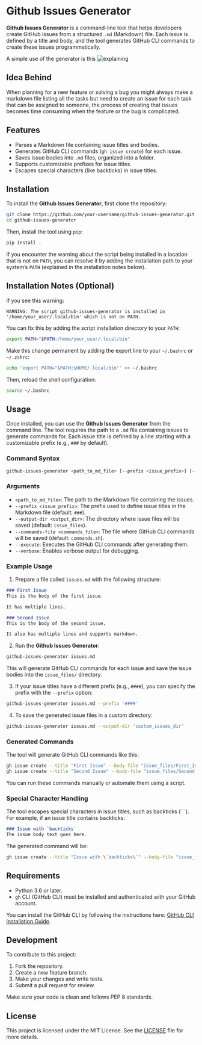 # Github Issues Generator

**Github Issues Generator** is a command-line tool that helps developers create GitHub issues from a structured `.md` (Markdown) file. Each issue is defined by a title and body, and the tool generates GitHub CLI commands to create these issues programmatically.

A simple use of the generator is this ![explaining](https://github.com/user-attachments/assets/fc9882b0-3efd-4791-ba9e-379a924dcec4)



## Idea Behind

When planning for a new feature or solving a bug you might always make a markdown file listing all the tasks but need to create an issue for each task that can be assigned to someone, the process of creating that issues becomes time consuming when the feature or the bug is complicated.

## Features
- Parses a Markdown file containing issue titles and bodies.
- Generates GitHub CLI commands (`gh issue create`) for each issue.
- Saves issue bodies into `.md` files, organized into a folder.
- Supports customizable prefixes for issue titles.
- Escapes special characters (like backticks) in issue titles.

## Installation

To install the **Github Issues Generator**, first clone the repository:

```bash
git clone https://github.com/your-username/github-issues-generator.git
cd github-issues-generator
```

Then, install the tool using `pip`:

```bash
pip install .
```

If you encounter the warning about the script being installed in a location that is not on `PATH`, you can resolve it by adding the installation path to your system’s `PATH` (explained in the installation notes below).

## Installation Notes (Optional)

If you see this warning:

```
WARNING: The script github-issues-generator is installed in '/home/your_user/.local/bin' which is not on PATH.
```

You can fix this by adding the script installation directory to your `PATH`:

```bash
export PATH="$PATH:/home/your_user/.local/bin"
```

Make this change permanent by adding the export line to your `~/.bashrc` or `~/.zshrc`:

```bash
echo 'export PATH="$PATH:$HOME/.local/bin"' >> ~/.bashrc
```

Then, reload the shell configuration:

```bash
source ~/.bashrc
```

## Usage

Once installed, you can use the **Github Issues Generator** from the command line. The tool requires the path to a `.md` file containing issues to generate commands for. Each issue title is defined by a line starting with a customizable prefix (e.g., `###` by default).

### Command Syntax

```bash
github-issues-generator <path_to_md_file> [--prefix <issue_prefix>] [--output-dir <output_dir>]
```

### Arguments

- `<path_to_md_file>`: The path to the Markdown file containing the issues.
- `--prefix <issue_prefix>`: The prefix used to define issue titles in the Markdown file (default: `###`).
- `--output-dir <output_dir>`: The directory where issue files will be saved (default: `issue_files`).
- `--commands-file <commands_file>`: The file where GitHub CLI commands will be saved (default: `commands.sh`).
- `--execute`: Executes the GitHub CLI commands after generating them.
- `--verbose`: Enables verbose output for debugging.

### Example Usage

1. Prepare a file called `issues.md` with the following structure:

```markdown
### First Issue
This is the body of the first issue.

It has multiple lines.

### Second Issue
This is the body of the second issue.

It also has multiple lines and supports markdown.
```

2. Run the **Github Issues Generator**:

```bash
github-issues-generator issues.md
```

This will generate GitHub CLI commands for each issue and save the issue bodies into the `issue_files/` directory.

3. If your issue titles have a different prefix (e.g., `####`), you can specify the prefix with the `--prefix` option:

```bash
github-issues-generator issues.md --prefix '####'
```

4. To save the generated issue files in a custom directory:

```bash
github-issues-generator issues.md --output-dir 'custom_issues_dir'
```

### Generated Commands

The tool will generate GitHub CLI commands like this:

```bash
gh issue create --title "First Issue" --body-file "issue_files/First_Issue.md"
gh issue create --title "Second Issue" --body-file "issue_files/Second_Issue.md"
```

You can run these commands manually or automate them using a script.

### Special Character Handling

The tool escapes special characters in issue titles, such as backticks (`\``). For example, if an issue title contains backticks:

```markdown
### Issue with `backticks`
The issue body text goes here.
```

The generated command will be:

```bash
gh issue create --title "Issue with \`backticks\`" --body-file "issue_files/Issue_with_backticks.md"
```

## Requirements

- Python 3.6 or later.
- `gh` CLI (GitHub CLI) must be installed and authenticated with your GitHub account.

You can install the GitHub CLI by following the instructions here: [GitHub CLI Installation Guide](https://github.com/cli/cli#installation).

## Development

To contribute to this project:

1. Fork the repository.
2. Create a new feature branch.
3. Make your changes and write tests.
4. Submit a pull request for review.

Make sure your code is clean and follows PEP 8 standards.

## License

This project is licensed under the MIT License. See the [LICENSE](LICENSE) file for more details.
